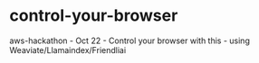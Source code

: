 # control-your-browser
aws-hackathon - Oct 22 - Control your browser with this - using Weaviate/Llamaindex/Friendliai
